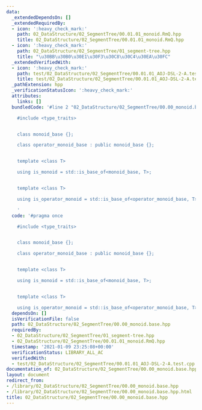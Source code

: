 ```yaml
---
data:
  _extendedDependsOn: []
  _extendedRequiredBy:
  - icon: ':heavy_check_mark:'
    path: 02_DataStructure/02_SegmentTree/00.01.01_monoid.RmQ.hpp
    title: 02_DataStructure/02_SegmentTree/00.01.01_monoid.RmQ.hpp
  - icon: ':heavy_check_mark:'
    path: 02_DataStructure/02_SegmentTree/01_segment-tree.hpp
    title: "\u30BB\u30B0\u30E1\u30F3\u30C8\u30C4\u30EA\u30FC"
  _extendedVerifiedWith:
  - icon: ':heavy_check_mark:'
    path: test/02_DataStructure/02_SegmentTree/00.01.01_AOJ-DSL-2-A.test.cpp
    title: test/02_DataStructure/02_SegmentTree/00.01.01_AOJ-DSL-2-A.test.cpp
  _pathExtension: hpp
  _verificationStatusIcon: ':heavy_check_mark:'
  attributes:
    links: []
  bundledCode: '#line 2 "02_DataStructure/02_SegmentTree/00.00_monoid.base.hpp"

    #include <type_traits>


    class monoid_base {};

    class operator_monoid_base : public monoid_base {};


    template <class T>

    using is_monoid = std::is_base_of<monoid_base, T>;


    template <class T>

    using is_operator_monoid = std::is_base_of<operator_monoid_base, T>;

    '
  code: '#pragma once

    #include <type_traits>


    class monoid_base {};

    class operator_monoid_base : public monoid_base {};


    template <class T>

    using is_monoid = std::is_base_of<monoid_base, T>;


    template <class T>

    using is_operator_monoid = std::is_base_of<operator_monoid_base, T>;'
  dependsOn: []
  isVerificationFile: false
  path: 02_DataStructure/02_SegmentTree/00.00_monoid.base.hpp
  requiredBy:
  - 02_DataStructure/02_SegmentTree/01_segment-tree.hpp
  - 02_DataStructure/02_SegmentTree/00.01.01_monoid.RmQ.hpp
  timestamp: '2021-01-09 23:25:08+00:00'
  verificationStatus: LIBRARY_ALL_AC
  verifiedWith:
  - test/02_DataStructure/02_SegmentTree/00.01.01_AOJ-DSL-2-A.test.cpp
documentation_of: 02_DataStructure/02_SegmentTree/00.00_monoid.base.hpp
layout: document
redirect_from:
- /library/02_DataStructure/02_SegmentTree/00.00_monoid.base.hpp
- /library/02_DataStructure/02_SegmentTree/00.00_monoid.base.hpp.html
title: 02_DataStructure/02_SegmentTree/00.00_monoid.base.hpp
---
```

